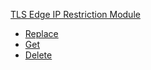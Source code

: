 <!-- Code generated for API Clients. DO NOT EDIT. -->

[TLS Edge IP Restriction Module](#api-tls-edge-ip-restriction-module)

- [Replace](#api-tls-edge-ip-restriction-module-replace)
- [Get](#api-tls-edge-ip-restriction-module-get)
- [Delete](#api-tls-edge-ip-restriction-module-delete)
